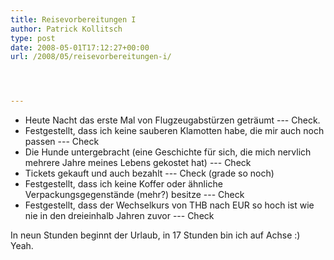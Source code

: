```yaml
---
title: Reisevorbereitungen I
author: Patrick Kollitsch
type: post
date: 2008-05-01T17:12:27+00:00
url: /2008/05/reisevorbereitungen-i/




---
```

  * Heute Nacht das erste Mal von Flugzeugabst&uuml;rzen getr&auml;umt --- Check.
  * Festgestellt, dass ich keine sauberen Klamotten habe, die mir auch noch passen --- Check
  * Die Hunde untergebracht (eine Geschichte f&uuml;r sich, die mich nervlich mehrere Jahre meines Lebens gekostet hat) --- Check
  * Tickets gekauft und auch bezahlt --- Check (grade so noch)
  * Festgestellt, dass ich keine Koffer oder &auml;hnliche Verpackungsgegenst&auml;nde (mehr?) besitze --- Check
  * Festgestellt, dass der Wechselkurs von <span class="caps">THB</span> nach <span class="caps">EUR</span> so hoch ist wie nie in den dreieinhalb Jahren zuvor --- Check

In neun Stunden beginnt der Urlaub, in 17 Stunden bin ich auf Achse :) Yeah.
